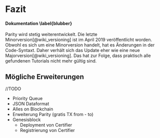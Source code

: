 
# Fazit 

#### Dokumentation \label{blubber}

Parity wird stetig weiterentwickelt. Die letzte Minorversion[@wiki_versioning] ist im April 2019 veröffentlicht worden. Obwohl es sich um eine Minorversion handelt, hat es Änderungen in der Code-Syntaxt. Daher verhält sich das Update eher wie eine neue Majorversion[@wiki_versioning]. Das hat zur Folge, dass praktisch alle gefundenen Tutorials nicht mehr gültig sind. 


## Mögliche Erweiterungen

//TODO

- Priority Queue
- JSON Dataformat
- Alles on Blockchain
- Erweiterung Parity (gratis TX  from - to)
- Genesisblock 
  - Deployment von Certifier
  - Registrierung von Certifier
